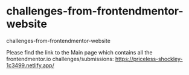 # challenges-from-frontendmentor-website
challenges-from-frontendmentor-website

Please find the link to the Main page which contains all the frontendmentor.io challenges/submissions:
https://priceless-shockley-1c3499.netlify.app/
